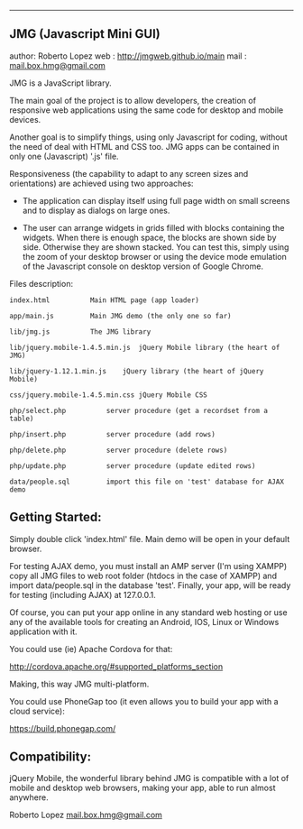 
----------------------------------------------------
JMG (Javascript Mini GUI)
----------------------------------------------------
author: Roberto Lopez 
web   : http://jmgweb.github.io/main
mail  : mail.box.hmg@gmail.com


JMG is a JavaScript library. 

The main goal of the project is to allow developers, the creation of responsive web applications using the same code 
for desktop and mobile devices.

Another goal is to simplify things, using only Javascript for coding, without the need of deal with HTML and CSS too. 
JMG apps can be contained in only one (Javascript) '.js' file.

Responsiveness (the capability to adapt to any screen sizes and orientations) are achieved using two approaches:

- The application can display itself using full page width on small screens and to display as dialogs on large ones.

- The user can arrange widgets in grids filled with blocks containing the widgets. When there is enough space,
  the blocks are shown side by side. Otherwise they are shown stacked. You can test this, simply using the zoom
  of your desktop browser or using the device mode emulation of the Javascript console on desktop version of 
  Google Chrome.


Files description:

	index.html			Main HTML page (app loader)

	app/main.js			Main JMG demo (the only one so far)

	lib/jmg.js			The JMG library

	lib/jquery.mobile-1.4.5.min.js	jQuery Mobile library (the heart of JMG)

	lib/jquery-1.12.1.min.js	jQuery library (the heart of jQuery Mobile)

	css/jquery.mobile-1.4.5.min.css	jQuery Mobile CSS
	
	php/select.php			server procedure (get a recordset from a table)

	php/insert.php			server procedure (add rows)

	php/delete.php			server procedure (delete rows)

	php/update.php			server procedure (update edited rows)

	data/people.sql			import this file on 'test' database for AJAX demo


Getting Started:
----------------

Simply double click 'index.html' file. Main demo will be open in your default browser.

For testing AJAX demo, you must install an AMP server (I'm using XAMPP) copy all JMG files to web root folder 
(htdocs in the case of XAMPP) and import data/people.sql in the database 'test'. Finally, your app, will be 
ready for testing (including AJAX) at 127.0.0.1.

Of course, you can put your app online in any standard web hosting or use any of the available tools for creating an
Android, IOS, Linux or Windows application with it.

You could use (ie) Apache Cordova for that:

http://cordova.apache.org/#supported_platforms_section

Making, this way JMG multi-platform.

You could use PhoneGap too (it even allows you to build your app with a cloud service): 

https://build.phonegap.com/


Compatibility:
-------------

jQuery Mobile, the wonderful library behind JMG is compatible with a lot of mobile and desktop web browsers, 
making your app, able to run almost anywhere.


Roberto Lopez <mail.box.hmg@gmail.com>







